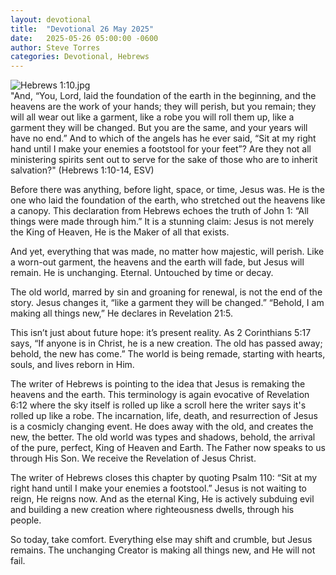 ```yaml
---
layout: devotional
title:  "Devotional 26 May 2025"
date:   2025-05-26 05:00:00 -0600
author: Steve Torres
categories: Devotional, Hebrews
---
```

<img src="https://sitemedia.esteeb.com/file/esteebcomsitemedia/devotional_images/Hebrews/Heb-1_10.jpg?raw=true" alt="Hebrews 1:10.jpg" style="max-width: 100%; height: auto;">

<div class="scripture">
  "And, “You, Lord, laid the foundation of the earth in the beginning, and the heavens are the work of your hands; they will perish, but you remain; they will all wear out like a garment, like a robe you will roll them up, like a garment they will be changed. But you are the same, and your years will have no end.” And to which of the angels has he ever said, “Sit at my right hand until I make your enemies a footstool for your feet”? Are they not all ministering spirits sent out to serve for the sake of those who are to inherit salvation?"  (Hebrews 1:10-14, ESV)
</div>

Before there was anything, before light, space, or time, Jesus was. He is the one who laid the foundation of the earth, who stretched out the heavens like a canopy. This declaration from Hebrews echoes the truth of John 1: “All things were made through him.” It is a stunning claim: Jesus is not merely the King of Heaven, He is the Maker of all that exists.

And yet, everything that was made, no matter how majestic, will perish. Like a worn-out garment, the heavens and the earth will fade, but Jesus will remain. He is unchanging. Eternal. Untouched by time or decay.

The old world, marred by sin and groaning for renewal, is not the end of the story. Jesus changes it, “like a garment they will be changed.” “Behold, I am making all things new,” He declares in Revelation 21:5.

This isn’t just about future hope: it’s present reality. As 2 Corinthians 5:17 says, “If anyone is in Christ, he is a new creation. The old has passed away; behold, the new has come.” The world is being remade, starting with hearts, souls, and lives reborn in Him.

The writer of Hebrews is pointing to the idea that Jesus is remaking the heavens and the earth. This terminology is again evocative of Revelation 6:12 where the sky itself is rolled up like a scroll here the writer says it's rolled up like a robe. The incarnation, life, death, and resurrection of Jesus is a cosmicly changing event. He does away with the old, and creates the new, the better. The old world was types and shadows, behold, the arrival of the pure, perfect, King of Heaven and Earth. The Father now speaks to us through His Son. We receive the Revelation of Jesus Christ.

The writer of Hebrews closes this chapter by quoting Psalm 110: “Sit at my right hand until I make your enemies a footstool.” Jesus is not waiting to reign, He reigns now. And as the eternal King, He is actively subduing evil and building a new creation where righteousness dwells, through his people.

So today, take comfort. Everything else may shift and crumble, but Jesus remains. The unchanging Creator is making all things new, and He will not fail.